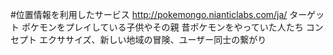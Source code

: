 #位置情報を利用したサービス
http://pokemongo.nianticlabs.com/ja/
ターゲット
ポケモンをプレイしている子供やその親
昔ポケモンをやっていた人たち
コンセプト
エクササイズ、新しい地域の冒険、ユーザー同士の繋がり
